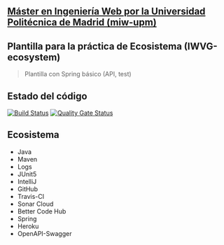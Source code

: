 ## [Máster en Ingeniería Web por la Universidad Politécnica de Madrid (miw-upm)](http://miw.etsisi.upm.es)
## Plantilla para la práctica de Ecosistema (IWVG-ecosystem)
> Plantilla con Spring básico (API, test) 
## Estado del código

[![Build Status](https://travis-ci.org/hspichardo/iwvg-ecosystem-harlyn-pichardo.svg?branch=develop)](https://travis-ci.org/hspichardo/iwvg-ecosystem-harlyn-pichardo)
[![Quality Gate Status](https://sonarcloud.io/api/project_badges/measure?project=es.upm.miw%3Aiwvg-ecosystem-harlyn-pichardo&metric=alert_status)](https://sonarcloud.io/dashboard?id=es.upm.miw%3Aiwvg-ecosystem-harlyn-pichardo)
## Ecosistema
* Java
* Maven
* Logs
* JUnit5
* IntelliJ
* GitHub
* Travis-CI
* Sonar Cloud
* Better Code Hub
* Spring
* Heroku
* OpenAPI-Swagger
